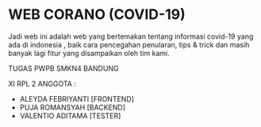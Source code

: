 # WEB CORANO (COVID-19)
Jadi web ini adalah web yang bertemakan tentang informasi covid-19 yang ada di indonesia , baik cara pencegahan penularan, tips & trick dan masih banyak lagi fitur yang disampaikan oleh tim kami. 

TUGAS PWPB SMKN4 BANDUNG 

XI RPL 2
ANGGOTA : 
- ALEYDA FEBRIYANTI [FRONTEND] 
- PUJA ROMANSYAH [BACKEND]
- VALENTIO ADITAMA [TESTER] 
